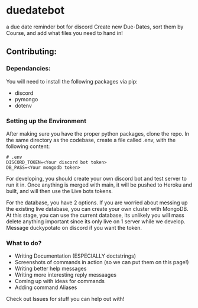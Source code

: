 # duedatebot
a due date reminder bot for discord 
Create new Due-Dates, sort them by Course, and add what files you need to hand in! 

## Contributing: 
### Dependancies:
You will need to install the following packages via pip:
 - discord
 - pymongo
 - dotenv
 
 ### Setting up the Environment
 After making sure you have the proper python packages, clone the repo. In the same directory as the codebase, create a file called .env, with the following content:
 ```
 # .env
DISCORD_TOKEN=<Your discord bot token>
DB_PASS=<Your mongodb token>
 ```
For developing, you should create your own discord bot and test server to run it in. Once anything is merged with main, it will be pushed to Heroku and built, and will then use the Live bots tokens. 

For the database, you have 2 options. If you are worried about messing up the existing live database, you can create your own cluster with MongoDB. At this stage, you can use the current database, its unlikely you will mass delete anything important since its only live on 1 server while we develop. Message duckypotato on discord if you want the token. 
 
 ### What to do? 

 - Writing Documentation (ESPECIALLY doctstrings)
 - Screenshots of commands in action (so we can put them on this page!)
 - Writing better help messages
 - Writing more interesting reply messaages
 - Coming up with ideas for commands 
 - Adding command Aliases
 
Check out Issues for stuff you can help out with!
